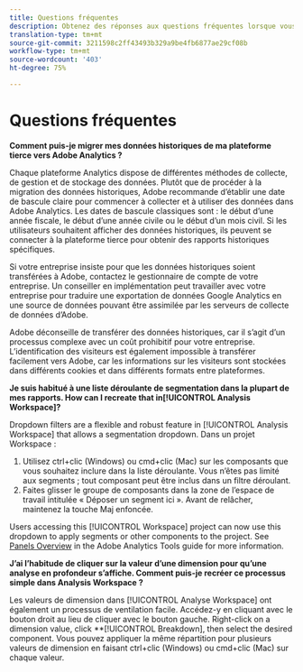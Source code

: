 ```yaml
---
title: Questions fréquentes
description: Obtenez des réponses aux questions fréquentes lorsque vous passez d’une plateforme tierce à Adobe.
translation-type: tm+mt
source-git-commit: 3211598c2ff43493b329a9be4fb6877ae29cf08b
workflow-type: tm+mt
source-wordcount: '403'
ht-degree: 75%

---
```



# Questions fréquentes

**Comment puis-je migrer mes données historiques de ma plateforme tierce vers Adobe Analytics ?**

Chaque plateforme Analytics dispose de différentes méthodes de collecte, de gestion et de stockage des données. Plutôt que de procéder à la migration des données historiques, Adobe recommande d’établir une date de bascule claire pour commencer à collecter et à utiliser des données dans Adobe Analytics. Les dates de bascule classiques sont : le début d’une année fiscale, le début d’une année civile ou le début d’un mois civil. Si les utilisateurs souhaitent afficher des données historiques, ils peuvent se connecter à la plateforme tierce pour obtenir des rapports historiques spécifiques.

Si votre entreprise insiste pour que les données historiques soient transférées à Adobe, contactez le gestionnaire de compte de votre entreprise. Un conseiller en implémentation peut travailler avec votre entreprise pour traduire une exportation de données Google Analytics en une source de données pouvant être assimilée par les serveurs de collecte de données d’Adobe.

Adobe déconseille de transférer des données historiques, car il s’agit d’un processus complexe avec un coût prohibitif pour votre entreprise. L’identification des visiteurs est également impossible à transférer facilement vers Adobe, car les informations sur les visiteurs sont stockées dans différents cookies et dans différents formats entre plateformes.

**Je suis habitué à une liste déroulante de segmentation dans la plupart de mes rapports. How can I recreate that in[!UICONTROL Analysis Workspace]?**

Dropdown filters are a flexible and robust feature in [!UICONTROL Analysis Workspace] that allows a segmentation dropdown. Dans un projet Workspace :

1. Utilisez ctrl+clic (Windows) ou cmd+clic (Mac) sur les composants que vous souhaitez inclure dans la liste déroulante. Vous n’êtes pas limité aux segments ; tout composant peut être inclus dans un filtre déroulant.
2. Faites glisser le groupe de composants dans la zone de l’espace de travail intitulée « Déposer un segment ici ». Avant de relâcher, maintenez la touche Maj enfoncée.

Users accessing this [!UICONTROL Workspace] project can now use this dropdown to apply segments or other components to the project. See [Panels Overview](/help/analyze/analysis-workspace/c-panels/panels.md) in the Adobe Analytics Tools guide for more information.

**J’ai l’habitude de cliquer sur la valeur d’une dimension pour qu’une analyse en profondeur s’affiche. Comment puis-je recréer ce processus simple dans Analysis Workspace ?**

Les valeurs de dimension dans [!UICONTROL Analyse Workspace] ont également un processus de ventilation facile. Accédez-y en cliquant avec le bouton droit au lieu de cliquer avec le bouton gauche. Right-click on a dimension value, click **[!UICONTROL Breakdown], then select the desired component. Vous pouvez appliquer la même répartition pour plusieurs valeurs de dimension en faisant ctrl+clic (Windows) ou cmd+clic (Mac) sur chaque valeur.
